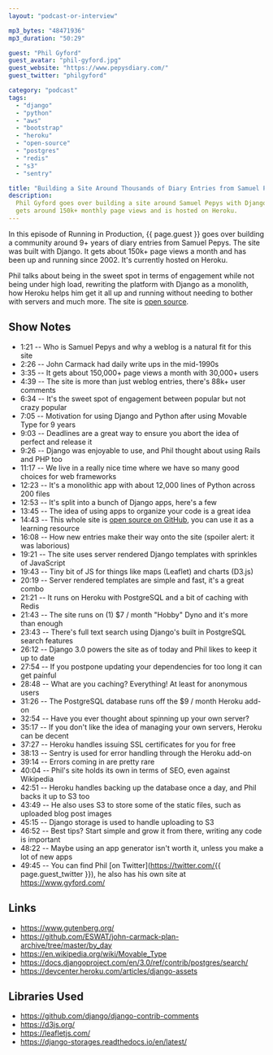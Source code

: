 ```yaml
---
layout: "podcast-or-interview"

mp3_bytes: "48471936"
mp3_duration: "50:29"

guest: "Phil Gyford"
guest_avatar: "phil-gyford.jpg"
guest_website: "https://www.pepysdiary.com/"
guest_twitter: "philgyford"

category: "podcast"
tags:
  - "django"
  - "python"
  - "aws"
  - "bootstrap"
  - "heroku"
  - "open-source"
  - "postgres"
  - "redis"
  - "s3"
  - "sentry"

title: "Building a Site Around Thousands of Diary Entries from Samuel Pepys"
description:
  Phil Gyford goes over building a site around Samuel Pepys with Django. It
  gets around 150k+ monthly page views and is hosted on Heroku.
---
```


In this episode of Running in Production, {{ page.guest }} goes over building a
community around 9+ years of diary entries from Samuel Pepys. The site was
built with Django. It gets about 150k+ page views a month and has been up and
running since 2002. It's currently hosted on Heroku.

Phil talks about being in the sweet spot in terms of engagement while not being
under high load, rewriting the platform with Django as a monolith, how Heroku
helps him get it all up and running without needing to bother with servers and
much more. The site is [open source](https://github.com/philgyford/pepysdiary).

## Show Notes

- 1:21 -- Who is Samuel Pepys and why a weblog is a natural fit for this site
- 2:26 -- John Carmack had daily write ups in the mid-1990s
- 3:35 -- It gets about 150,000+ page views a month with 30,000+ users
- 4:39 -- The site is more than just weblog entries, there's 88k+ user comments
- 6:34 -- It's the sweet spot of engagement between popular but not crazy popular
- 7:05 -- Motivation for using Django and Python after using Movable Type for 9 years
- 9:03 -- Deadlines are a great way to ensure you abort the idea of perfect and release it
- 9:26 -- Django was enjoyable to use, and Phil thought about using Rails and PHP too
- 11:17 -- We live in a really nice time where we have so many good choices for web frameworks
- 12:23 -- It's a monolithic app with about 12,000 lines of Python across 200 files
- 12:53 -- It's split into a bunch of Django apps, here's a few
- 13:45 -- The idea of using apps to organize your code is a great idea
- 14:43 -- This whole site is [open source on GitHub](https://github.com/philgyford/pepysdiary), you can use it as a learning resource
- 16:08 -- How new entries make their way onto the site (spoiler alert: it was laborious)
- 19:21 -- The site uses server rendered Django templates with sprinkles of JavaScript
- 19:43 -- Tiny bit of JS for things like maps (Leaflet) and charts (D3.js)
- 20:19 -- Server rendered templates are simple and fast, it's a great combo
- 21:21 -- It runs on Heroku with PostgreSQL and a bit of caching with Redis
- 21:43 -- The site runs on (1) $7 / month "Hobby" Dyno and it's more than enough
- 23:43 -- There's full text search using Django's built in PostgreSQL search features
- 26:12 -- Django 3.0 powers the site as of today and Phil likes to keep it up to date
- 27:54 -- If you postpone updating your dependencies for too long it can get painful
- 28:48 -- What are you caching? Everything! At least for anonymous users
- 31:26 -- The PostgreSQL database runs off the $9 / month Heroku add-on
- 32:54 -- Have you ever thought about spinning up your own server?
- 35:17 -- If you don't like the idea of managing your own servers, Heroku can be decent
- 37:27 -- Heroku handles issuing SSL certificates for you for free
- 38:13 -- Sentry is used for error handling through the Heroku add-on
- 39:14 -- Errors coming in are pretty rare
- 40:04 -- Phil's site holds its own in terms of SEO, even against Wikipedia
- 42:51 -- Heroku handles backing up the database once a day, and Phil backs it up to S3 too
- 43:49 -- He also uses S3 to store some of the static files, such as uploaded blog post images
- 45:15 -- Django storage is used to handle uploading to S3
- 46:52 -- Best tips? Start simple and grow it from there, writing any code is important
- 48:22 -- Maybe using an app generator isn't worth it, unless you make a lot of new apps
- 49:45 -- You can find Phil [on Twitter](https://twitter.com/{{ page.guest_twitter }}), he also has his own site at <https://www.gyford.com/>

## Links

- <https://www.gutenberg.org/>
- <https://github.com/ESWAT/john-carmack-plan-archive/tree/master/by_day>
- <https://en.wikipedia.org/wiki/Movable_Type>
- <https://docs.djangoproject.com/en/3.0/ref/contrib/postgres/search/>
- <https://devcenter.heroku.com/articles/django-assets>

## Libraries Used

- <https://github.com/django/django-contrib-comments>
- <https://d3js.org/>
- <https://leafletjs.com/>
- <https://django-storages.readthedocs.io/en/latest/>
